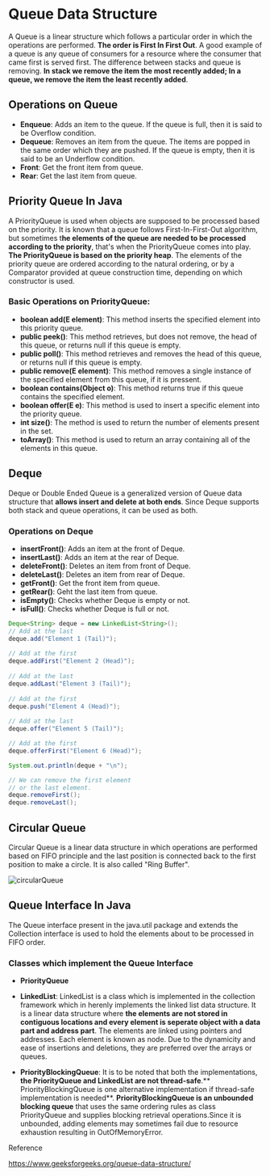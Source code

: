 # Queue Data Structure

A Queue is a linear structure which follows a particular order in which the operations are performed. **The order is First In First Out**. A good example of a queue is any queue of consumers for a resource where the consumer that came first is served first. The difference between stacks and queue is removing. **In stack we remove the item the most recently added; In a queue, we remove the item the least recently added**.

## Operations on Queue

* **Enqueue**: Adds an item to the queue. If the queue is full, then it is said to be Overflow condition.
* **Dequeue**: Removes an item from the queue. The items are popped in the same order which they are pushed. If the queue is empty, then it is said to be an Underflow condition.
* **Front**: Get the front item from queue.
* **Rear**: Get the last item from queue.

## Priority Queue In Java

A PriorityQueue is used when objects are supposed to be processed based on the priority. It is known that a queue follows First-In-First-Out algorithm, but sometimes t**he elements of the queue are needed to be processed according to the priority**, that's when the PriorityQueue comes into play. **The PriorityQueue is based on the priority heap**. The elements of the priority queue are ordered according to the natural ordering, or by a Comparator provided at queue construction time, depending on which constructor is used.

### Basic Operations on PriorityQueue:

* **boolean add(E element)**: This method inserts the specified element into this priority queue.
* **public peek()**: This method retrieves, but does not remove, the head of this queue, or returns null if this queue is empty.
* **public poll()**: This method retrieves and removes the head of this queue, or returns null if this queue is empty.
* **public remove(E element)**: This method removes a single instance of the specified element from this queue, if it is pressent. 
* **boolean contains(Object o)**: This method returns true if this queue contains the specified element.
* **boolean offer(E e)**: This method is used to insert a specific element into the priority queue.
* **int size()**: The method is used to return the number of elements present in the set.
* **toArray()**: This method is used to return an array containing all of the elements in this queue.

## Deque

Deque or Double Ended Queue is a generalized version of Queue data structure that **allows insert and delete at both ends**. Since Deque supports both stack and queue operations, it can be used as both.

### Operations on Deque

* **insertFront()**: Adds an item at the front of Deque.
* **insertLast()**: Adds an item at the rear of Deque.
* **deleteFront()**: Deletes an item from front of Deque.
* **deleteLast()**: Deletes an item from rear of Deque.
* **getFront()**: Get the front item from queue.
* **getRear()**: Geht the last item from queue.
* **isEmpty()**: Checks whether Deque is empty or not.
* **isFull()**: Checks whether Deque is full or not.

```java
Deque<String> deque = new LinkedList<String>(); 
// Add at the last 
deque.add("Element 1 (Tail)"); 
  
// Add at the first 
deque.addFirst("Element 2 (Head)"); 
  
// Add at the last 
deque.addLast("Element 3 (Tail)"); 
  
// Add at the first 
deque.push("Element 4 (Head)"); 
  
// Add at the last 
deque.offer("Element 5 (Tail)"); 

// Add at the first 
deque.offerFirst("Element 6 (Head)"); 

System.out.println(deque + "\n"); 

// We can remove the first element 
// or the last element. 
deque.removeFirst(); 
deque.removeLast(); 
```

## Circular Queue

Circular Queue is a linear data structure in which operations are performed based on FIFO principle and the last position is connected back to the first position to make a circle. It is also called "Ring Buffer".

![circularQueue](https://media.geeksforgeeks.org/wp-content/uploads/Circular-queue.png)

## Queue Interface In Java

The Queue interface present in the java.util package and extends the Collection interface is used to hold the elements about to be processed in FIFO order.

### Classes which implement the Queue Interface

* **PriorityQueue**

* **LinkedList**: LinkedList is a class which is implemented in the collection framework which in herenly implements the linked list data structure. It is a linear data structure where **the elements are not stored in contiguous locations and every element is seperate object with a data part and address part**. The elements are linked using pointers and addresses. Each element is known as node. Due to the dynamicity and ease of insertions and deletions, they are preferred over the arrays or queues.

* **PriorityBlockingQueue**: It is to be noted that both the implementations, **the PriorityQueue and LinkedList are not thread-safe**.** PriorityBlockingQueue is one alternative implementation if thread-safe implementation is needed**. **PriorityBlockingQueue is an unbounded blocking queue** that uses the same ordering rules as class PriorityQueue and supplies blocking retrieval operations.Since it is unbounded, adding elements may sometimes fail due to resource exhaustion resulting in OutOfMemoryError.



Reference

https://www.geeksforgeeks.org/queue-data-structure/


